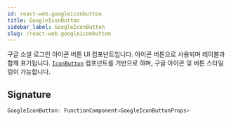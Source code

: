 ```yaml
---
id: react-web.googleiconbutton
title: GoogleIconButton
sidebar_label: GoogleIconButton
slug: /react-web.googleiconbutton
---
```






구글 소셜 로그인 아이콘 버튼 UI 컴포넌트입니다. 아이콘 버튼으로 사용되며 레이블과 함께 표기됩니다. [`IconButton`](./react-web.iconbutton) 컴포넌트를 기반으로 하며, 구글 아이콘 및 버튼 스타일링이 가능합니다.

## Signature

```typescript
GoogleIconButton: FunctionComponent<GoogleIconButtonProps>
```
